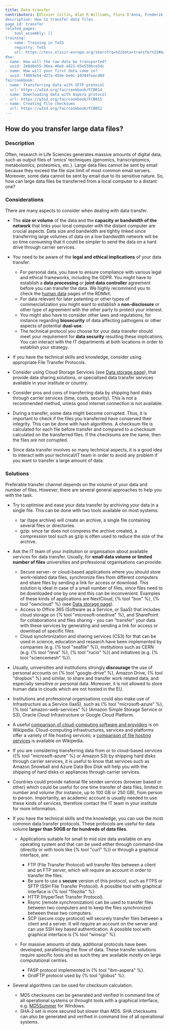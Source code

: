 ```yaml
---
title: Data transfer
contributors: [Olivier Collin, Alan R Williams, Flora D'Anna, Frederik Delaere, Munazah Andrabi, Marina Popleteeva, Nazeefa Fatima]
description: How to transfer data files.
page_id: transfer
related_pages: 
    tool_assembly: []
training:
  - name: Training in TeSS
    registry: TeSS
    url: https://tess.elixir-europe.org/search?q=%22data+transfer%22#materials
dsw:
- name: How will the raw data be transported?
  uuid: 2e8d6e55-36ea-46eb-a921-65e550bce5dc
- name: How will your first data come in?
  uuid: f4065e54-d27a-45de-be4c-10384feacd0d
faircookbook:
- name: Transferring data with SFTP protocol
  url: https://w3id.org/faircookbook/FCB014
- name: Downloading data with Aspera protocol
  url: https://w3id.org/faircookbook/FCB015
- name: Creating file checksums
  url: https://w3id.org/faircookbook/FCB052
---
```


## How do you transfer large data files?

### Description

Often, research in Life Sciences generates massive amounts of digital data, such as output files of ‘omics’ techniques (genomics, transcriptomics, metabolomics, proteomics, etc.). Large data files cannot be sent by email because they exceed the file size limit of most common email servers. Moreover, some data cannot be sent by email due to its sensitive nature. So, how can large data files be transferred from a local computer to a distant one?

### Considerations

There are many aspects to consider when dealing with data transfer.

* The **size or volume** of the data and the **capacity or bandwidth of the network** that links your local computer with the distant computer are crucial aspects. Data size and bandwidth are tightly linked since transferring large volumes of data on a low bandwidth network will be so time consuming that it could be simpler to send the data on a hard drive through carrier services.

* You need to be aware of the **legal and ethical implications** of your data transfer.
    * For personal data, you have to ensure compliance with various legal and ethical frameworks, including the GDPR. You might have to establish a **data processing** or **joint data controller** agreement before you can transfer the data.  We highly recommend you to check the [human data](human_data) pages of the RDMkit.
    * For data relevant for later patenting or other types of commercialization you  might want to establish a **non-disclosure** or other type of agreement with the other party to protect your interest.
    * You might also have to consider other laws and regulations, for instance regarding **biosecurity** of data affecting pathogens or other aspects of potential **dual-use**.
    * The technical protocol you choose for your data transfer should meet your requirement for **data security** resulting these implications. You can interact with the IT departments at both locations in order to establish your strategy.


* If you have the technical skills and knowledge, consider using appropriate File Transfer Protocols.

* Consider using Cloud Storage Services (see [Data storage page](storage)), that provide data sharing solutions, or specialised data transfer services available in your institute or country.

* Consider pros and cons of transferring data by shipping hard disks through carrier services (time, costs, security). This is not a recommended method, unless good internet connection is not available.

* During a transfer, some data might become corrupted. Thus, it is important to check if the files you transferred have conserved their integrity. This can be done with hash algorithms. A checksum file is calculated for each file before transfer and compared to a checksum calculated on the transferred files. If the checksums are the same, then the files are not corrupted.

* Since data transfer involves so many technical aspects, it is a good idea to interact with your technical/IT team in order to avoid any problem if you want to transfer a large amount of data.

### Solutions

Preferable transfer channel depends on the volume of your data and number of files. However, there are several general approaches to help you with the task. 
* Try to optimise and ease your data transfer by archiving your data in a single file. This can be done with two tools available on most systems.
    * tar (tape archive) will create an archive, a single file containing several files or directories.
    * gzip: since tar does not compress the archive created, a compression tool such as gzip is often used to reduce the size of the archive.

* Ask the IT team of your institution or organisation about available services for data transfer. Usually, for **small data volume or limited number of files** universities and professional organisations can provide:
    * Secure server- or cloud-based applications where you should store work-related data files, synchronize files from different computers and share files by sending a link for access or download. This solution is ideal in case of a small number of files, since files need to be downloaded one by one and this can be inconvenient. Examples of these kinds of applications are NextCloud, {% tool "box" %}, {% tool "owncloud" %} (see [Data storage page](storage)).
    * Access to Office 365 (Software as a Service, or SaaS) that includes cloud storage on {% tool "microsoft-onedrive" %}, and SharePoint for collaborations and files sharing - you can “transfer” your data with these services by generating and sending a link for access or download of specific files.
    * Cloud synchronization and sharing services (CS3) for that can be used in science, education and research have been implemented by companies (e.g. {% tool "seafile" %}), institutions such as CERN (e.g. {% tool "reva" %}, {% tool "rucio" %}) and initiatives (e.g. {% tool "sciencemesh" %}).

* Usually, universities and institutions strongly **discourage** the use of personal accounts on {% tool "google-drive" %}, Amazon Drive, {% tool "dropbox" %} and similar, to share and transfer work related data, and especially sensitive or personal data. Moreover, it is not allowed to store human data in clouds which are not hosted in the EU.

* Institutions and professional organisations could also make use of Infrastructure as a Service (IaaS), such as {% tool "microsoft-azure" %}, {% tool "amazon-web-services" %} (Amazon Simple Storage Service or S3), Oracle Cloud Infrastructure or Google Cloud Platform.

* A useful [comparison of cloud-computing software and providers](https://en.wikipedia.org/wiki/Cloud-computing_comparison ) is on Wikipedia. Cloud-computing infrastructures, services and platforms offer a variety of file hosting services; a [comparison of file hosting services](https://en.wikipedia.org/wiki/Comparison_of_file_hosting_services ) is available on Wikipedia.

* If you are considering transferring data from or to cloud-based services ({% tool "microsoft-azure" %} or Amazon S3) by shipping hard disks through carrier services, it is useful to know that services such as Amazon Snowball and Azure Data Box Disk will help you with the shipping of hard disks or appliances through carrier services.

* Countries could provide national file sender services (browser based or other) which could be useful for one time transfer of data files, limited in number and volume (for instance, up to 100 GB or 250 GB), from person to person. Importantly, an academic account is usually needed to use these kinds of services, therefore contact the IT team in your institute for more information.

* If you have the technical skills and the knowledge, you can use the most common data transfer protocols. These protocols are useful for data volume **larger than 50GB or for hundreds of data files**.
    * Applications suitable for small to mid size data available on any operating system and that can be used either through command-line (directly or with tools like {% tool "curl" %}) or through a graphical interface, are:
        * FTP (File Transfer Protocol) will transfer files between a client and an FTP server, which will require an account in order to transfer the files.
        * Be sure to use a **secure** version of this protocol, such as FTPS or SFTP (SSH File Transfer Protocol). A possible tool with graphical interface is {% tool "filezilla" %}.
        * HTTP (HyperText Transfer Protocol).
        * Rsync (remote synchronization) can be used to transfer files between two computers and to keep the files synchronized between these two computers.
        * SCP (secure copy protocol) will securely transfer files between a client and a server. It will require an account on the server and can use SSH key based authentication. A possible tool with graphical interface is {% tool "winscp" %}.

    * For massive amounts of data, additional protocols have been developed, parallelizing the flow of data. These transfer solutions require specific tools and as such they are available mostly on large computational centres.
        * FASP protocol implemented in {% tool "ibm-aspera" %}.
        * GridFTP protocol used by {% tool "globus" %}.

* Several algorithms can be used for checksum calculation.
  * MD5 checksums can be generated and verified in command line of all operational systems or throught tools with a graphical interface, e.g. [MD5Summer](http://www.md5summer.org/) for Windows.
  * SHA-2 set is more secured but slower than MD5. SHA checksums can also be generated and verified in command line of all operational systems.
